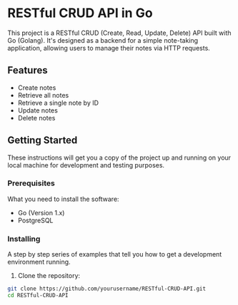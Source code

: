 # RESTful CRUD API in Go

This project is a RESTful CRUD (Create, Read, Update, Delete) API built with Go (Golang). It's designed as a backend for a simple note-taking application, allowing users to manage their notes via HTTP requests.

## Features

- Create notes
- Retrieve all notes
- Retrieve a single note by ID
- Update notes
- Delete notes

## Getting Started

These instructions will get you a copy of the project up and running on your local machine for development and testing purposes.

### Prerequisites

What you need to install the software:

- Go (Version 1.x)
- PostgreSQL

### Installing

A step by step series of examples that tell you how to get a development environment running.

1. Clone the repository:

```bash
git clone https://github.com/yourusername/RESTful-CRUD-API.git
cd RESTful-CRUD-API
